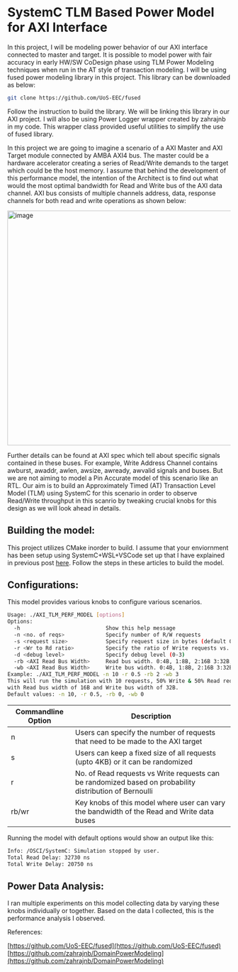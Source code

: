 # SystemC TLM Based Power Model for AXI Interface

In this project, I will be modeling power behavior of our AXI interface connected to master and target. It is possible to model power with fair accuracy in early HW/SW CoDesign phase using TLM Power Modeling techniques when run in the AT style of transaction modeling. I will be using fused power modeling library in this project.
This library can be downloaded as below:

```bash
git clone https://github.com/UoS-EEC/fused
```

Follow the instruction to build the library. We will be linking this library in our AXI project.
I will also be using Power Logger wrapper created by zahrajnb in my code. This wrapper class provided useful utilities to simplify the use of fused library.

In this project we are going to imagine a scenario of a AXI Master and AXI Target module connected by AMBA AXI4 bus. The master could be a hardware accelerator creating a series of Read/Write demands to the target which could be the host memory. I assume that behind the development of this performance model, the intention of the Architect is to find out what would the most optimal bandwidth for Read and Write bus of the AXI data channel. AXI bus consists of multiple channels address, data, response channels for both read and write operations as shown below:


<img width="1364" height="529" alt="image" src="https://github.com/user-attachments/assets/ad957df3-93fc-4580-a45c-ef7fd15378d8" />


Further details can be found at AXI spec which tell about specific signals contained in these buses. For example, Write Address Channel contains awburst, awaddr, awlen, awsize, awready, awvalid signals and buses. But we are not aiming to model a Pin Accurate model of this scenario like an RTL. Our aim is to build an Approximately Timed (AT) Transaction Level Model (TLM) using SystemC for this scenario in order to observe Read/Write throughput in this scanrio by tweaking crucial knobs for this design as we will look ahead in details.

## Building the model:

This project utilizes CMake inorder to build. I assume that your enviornment has been setup using SystemC+WSL+VSCode set up that I have explained in previous post [here](https://pgudadhe.github.io/).
Follow the steps in these articles to build the model.

## Configurations:

This model provides various knobs to configure various scenarios.

```bash
Usage: ./AXI_TLM_PERF_MODEL [options]
Options:
  -h                           Show this help message
  -n <no. of reqs>             Specify number of R/W requests
  -s <request size>            Specify request size in bytes (default 0: 4B to 4096B randomized size), else: Absolute fixed size
  -r <Wr to Rd ratio>          Specify the ratio of Write requests vs. Read. eg. 0.7: 70% Write reqs, 30% Read reqs.
  -d <debug level>             Specify debug level (0-3)
  -rb <AXI Read Bus Width>     Read bus width. 0:4B, 1:8B, 2:16B 3:32B, 4:64B
  -wb <AXI Read Bus Width>     Write bus width. 0:4B, 1:8B, 2:16B 3:32B, 4:64B
Example: ./AXI_TLM_PERF_MODEL -n 10 -r 0.5 -rb 2 -wb 3
This will run the simulation with 10 requests, 50% Write & 50% Read requests,
with Read bus width of 16B and Write bus width of 32B.
Default values: -n 10, -r 0.5, -rb 0, -wb 0
```

| Commandline Option      | Description |
| ----------- | ----------- |
| n | Users can specify the number of requests that need to be made to the AXI target |
| s | Users can keep a fixed size of all requests (upto 4KB) or it can be randomized |
| r | No. of Read requests vs Write requests can be randomized based on probability distribution of Bernoulli |
| rb/wr | Key knobs of this model where user can vary the bandwidth of the Read and Write data buses |

Running the model with default options would show an output like this:

```bash
Info: /OSCI/SystemC: Simulation stopped by user.
Total Read Delay: 32730 ns 
Total Write Delay: 20750 ns
```

## Power Data Analysis:
I ran multiple experiments on this model collecting data by varying these knobs individually or together. Based on the data I collected, this is the performance analysis I observed. 

References:

[https://github.com/UoS-EEC/fused](https://github.com/UoS-EEC/fused)
[https://github.com/zahrajnb/DomainPowerModeling](https://github.com/zahrajnb/DomainPowerModeling)
